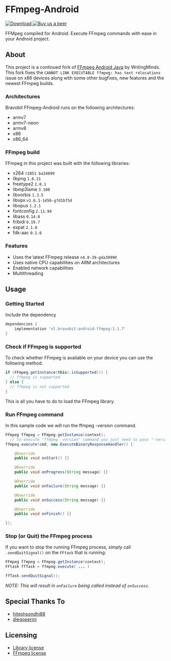 # FFmpeg-Android
[ ![Download](https://api.bintray.com/packages/bravobit/Android-FFmpeg/android-ffmpeg/images/download.svg) ](https://bintray.com/bravobit/Android-FFmpeg/android-ffmpeg/_latestVersion)
[ ![Buy us a beer](https://pay.bravobit.nl/assets/bravopay.svg) ](https://pay.bravobit.nl/?description=some%20beers)

FFMpeg compiled for Android.
Execute FFmpeg commands with ease in your Android project.

## About
This project is a continued fork of [FFmpeg Android Java](https://github.com/WritingMinds/ffmpeg-android-java) by WritingMinds.
This fork fixes the `CANNOT LINK EXECUTABLE ffmpeg: has text relocations` issue on x86 devices along with some other bugfixes, new features and the newest FFmpeg builds.

### Architectures
Bravobit FFmpeg-Android runs on the following architectures:
- armv7
- armv7-neon
- armv8
- x86
- x86_64

### FFmpeg build
FFmpeg in this project was built with the following libraries:
- x264 `r2851 ba24899`
- libpng `1.6.21`
- freetype2 `2.8.1`
- libmp3lame `3.100`
- libvorbis `1.3.5`
- libvpx `v1.6.1-1456-g7d1bf5d`
- libopus `1.2.1`
- fontconfig `2.11.94`
- libass `0.14.0`
- fribidi `0.19.7`
- expat `2.1.0`
- fdk-aac `0.1.6`

### Features
- Uses the latest FFmpeg release `n4.0-39-gda39990`
- Uses native CPU capabilities on ARM architectures
- Enabled network capabilities
- Multithreading

## Usage

### Getting Started
Include the dependency
```gradle
dependencies {
    implementation 'nl.bravobit:android-ffmpeg:1.1.7'
}
```

### Check if FFmpeg is supported
To check whether FFmpeg is available on your device you can use the following method.
```java
if (FFmpeg.getInstance(this).isSupported()) {
  // ffmpeg is supported
} else {
  // ffmpeg is not supported
}
```
This is all you have to do to load the FFmpeg library.

### Run FFmpeg command
In this sample code we will run the ffmpeg -version command.
```java
FFmpeg ffmpeg = FFmpeg.getInstance(context);
  // to execute "ffmpeg -version" command you just need to pass "-version"
ffmpeg.execute(cmd, new ExecuteBinaryResponseHandler() {

    @Override
    public void onStart() {}

    @Override
    public void onProgress(String message) {}

    @Override
    public void onFailure(String message) {}

    @Override
    public void onSuccess(String message) {}

    @Override
    public void onFinish() {}

});
```

### Stop (or Quit) the FFmpeg process
If you want to stop the running FFmpeg process, simply call `.sendQuitSignal()` on the `FFtask` that is running:

```java
FFmpeg ffmpeg = FFmpeg.getInstance(context);
FFtask ffTask = ffmpeg.execute( ... )

ffTask.sendQuitSignal();
```

_NOTE: This will result in `onFailure` being called instead of `onSuccess`._

## Special Thanks To
- [hiteshsondhi88](https://github.com/hiteshsondhi88)
- [diegoperini](https://github.com/diegoperini)

## Licensing
- [Library license](https://github.com/bravobit/FFmpeg-Android/blob/master/LICENSE)
- [FFmpeg license](https://www.ffmpeg.org/legal.html)
